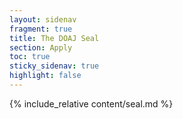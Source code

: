 ```yaml
---
layout: sidenav
fragment: true
title: The DOAJ Seal
section: Apply
toc: true
sticky_sidenav: true
highlight: false
---
```


{% include_relative content/seal.md %}

